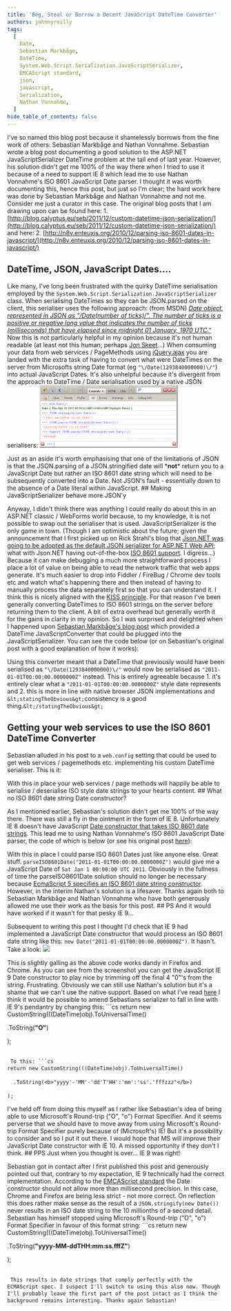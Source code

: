 ```yaml
---
title: 'Beg, Steal or Borrow a Decent JavaScript DateTime Converter'
authors: johnnyreilly
tags:
  [
    Date,
    Sebastian Markbåge,
    DateTime,
    System.Web.Script.Serialization.JavaScriptSerializer,
    EMCAScript standard,
    json,
    javascript,
    Serialization,
    Nathan Vonnahme,
  ]
hide_table_of_contents: false
---
```


I've so named this blog post because it shamelessly borrows from the fine work of others: Sebastian Markbåge and Nathan Vonnahme. Sebastian wrote a blog post documenting a good solution to the ASP.NET JavaScriptSerializer DateTime problem at the tail end of last year. However, his solution didn't get me 100% of the way there when I tried to use it because of a need to support IE 8 which lead me to use Nathan Vonnahme's ISO 8601 JavaScript Date parser. I thought it was worth documenting this, hence this post, but just so I'm clear; the hard work here was done by Sebastian Markbåge and Nathan Vonnahme and not me. Consider me just a curator in this case. The original blog posts that I am drawing upon can be found here: 1. [http://blog.calyptus.eu/seb/2011/12/custom-datetime-json-serialization/](http://blog.calyptus.eu/seb/2011/12/custom-datetime-json-serialization/) and here: 2. [http://n8v.enteuxis.org/2010/12/parsing-iso-8601-dates-in-javascript/](http://n8v.enteuxis.org/2010/12/parsing-iso-8601-dates-in-javascript/)

## DateTime, JSON, JavaScript Dates....

Like many, I've long been frustrated with the quirky DateTime serialisation employed by the `System.Web.Script.Serialization.JavaScriptSerializer` class. When serialising DateTimes so they can be JSON.parsed on the client, this serialiser uses the following approach: (from MSDN) [_Date object, represented in JSON as "\/Date(number of ticks)\/". The number of ticks is a positive or negative long value that indicates the number of ticks (milliseconds) that have elapsed since midnight 01 January, 1970 UTC."_](http://msdn.microsoft.com/en-us/library/system.web.script.serialization.javascriptserializer.aspx) Now this is not particularly helpful in my opinion because it's not human readable (at least not this human; perhaps [Jon Skeet](http://stackoverflow.com/users/22656/jon-skeet)...) When consuming your data from web services / PageMethods using [jQuery.ajax](http://api.jquery.com/jQuery.ajax/) you are landed with the extra task of having to convert what were DateTimes on the server from Microsofts string Date format (eg `"\/Date(1293840000000)\/"`) into actual JavaScript Dates. It's also unhelpful because it's divergent from the approach to DateTime / Date serialisation used by a native JSON serialisers: ![](../static/blog/2012-04-28-beg-steal-or-borrow-decent-javascript/FireBug-Dates.png)

Just as an aside it's worth emphasising that one of the limitations of JSON is that the JSON.parsing of a JSON.stringified date will \***not**\* return you to a JavaScript Date but rather an ISO 8601 date string which will need to be subsequently converted into a Date. Not JSON's fault - essentially down to the absence of a Date literal within JavaScript. ## Making JavaScriptSerializer behave more JSON'y

Anyway, I didn't think there was anything I could really do about this in an ASP.NET classic / WebForms world because, to my knowledge, it is not possible to swap out the serialiser that is used. JavaScriptSerializer is the only game in town. (Though I am optimistic about the future; given the announcement that I first picked up on Rick Strahl's blog that [Json.NET was going to be adopted as the default JSON serializer for ASP.NET Web API](http://www.west-wind.com/weblog/posts/2012/Mar/09/Using-an-alternate-JSON-Serializer-in-ASPNET-Web-API); what with Json.NET having out-of-the-box [ISO 8601 support](http://james.newtonking.com/archive/2009/02/20/good-date-times-with-json-net.aspx). I digress...) Because it can make debugging a much more straightforward process I place a lot of value on being able to read the network traffic that web apps generate. It's much easier to drop into Fiddler / FireBug / Chrome dev tools etc and watch what's happening there and then instead of having to manually process the data separately first so that you can understand it. I think this is nicely aligned with the [KISS principle](http://en.wikipedia.org/wiki/KISS_principle). For that reason I've been generally converting DateTimes to ISO 8601 strings on the server before returning them to the client. A bit of extra overhead but generally worth it for the gains in clarity in my opinion. So I was surprised and delighted when I happened upon [Sebastian Markbåge's blog post](http://blog.calyptus.eu/seb/2011/12/custom-datetime-json-serialization/) which provided a DateTime JavaScriptConverter that could be plugged into the JavaScriptSerializer. You can see the code below (or on Sebastian's original post with a good explanation of how it works): <script src="https://gist.github.com/2489976.js?file=DateTimeJavaScriptConverter.cs"></script>

Using this converter meant that a DateTime that previously would have been serialised as `"\/Date(1293840000000)\/"` would now be serialised as `"2011-01-01T00:00:00.0000000Z"` instead. This is entirely agreeable because 1. it's entirely clear what a `"2011-01-01T00:00:00.0000000Z"` style date represents and 2. this is more in line with native browser JSON implementations and `&lt;statingTheObvious&gt;`consistency is a good thing.`&lt;/statingTheObvious&gt;`

## Getting your web services to use the ISO 8601 DateTime Converter

Sebastian alluded in his post to a `web.config` setting that could be used to get web services / pagemethods etc. implementing his custom DateTime serialiser. This is it: <script src="https://gist.github.com/2489976.js?file=web.config"></script>

With this in place your web services / page methods will happily be able to serialise / deserialise ISO style date strings to your hearts content. ## What no ISO 8601 date string Date constructor?

As I mentioned earlier, Sebastian's solution didn't get me 100% of the way there. There was still a fly in the ointment in the form of IE 8. Unfortunately IE 8 doesn't have JavaScript [Date constructor that takes ISO 8601 date strings](https://developer.mozilla.org/en/JavaScript/Reference/Global_Objects/Date/parse). This lead me to using Nathan Vonnahme's ISO 8601 JavaScript Date parser, the code of which is below (or see his original post [here](http://n8v.enteuxis.org/2010/12/parsing-iso-8601-dates-in-javascript/)): <script src="https://gist.github.com/2489976.js?file=parseISO8601Date.js"></script>

With this in place I could parse ISO 8601 Dates just like anyone else. Great stuff. `parseISO8601Date("2011-01-01T00:00:00.0000000Z")` would give me a JavaScript Date of `Sat Jan 1 00:00:00 UTC 2011`. Obviously in the fullness of time the parseISO8601Date solution should no longer be necessary because [EcmaScript 5 specifies an ISO 8601 date string constructor](http://es5.github.com/#x15.9.3.2). However, in the interim Nathan's solution is a lifesaver. Thanks again both to Sebastian Markbåge and Nathan Vonnahme who have both generously allowed me use their work as the basis for this post. ## PS And it would have worked if it wasn't for that pesky IE 9...

Subsequent to writing this post I thought I'd check that IE 9 had implemented a JavaScript Date constructor that would process an ISO 8601 date string like this: `new Date("2011-01-01T00:00:00.0000000Z")`. It hasn't. Take a look: ![](../static/blog/2012-04-28-beg-steal-or-borrow-decent-javascript/IE9%2B%2528shakes%2Bfist%2529.png)

This is slightly galling as the above code works dandy in Firefox and Chrome. As you can see from the screenshot you can get the JavaScript IE 9 Date constructor to play nice by trimming off the final 4 "0"'s from the string. Frustrating. Obviously we can still use Nathan's solution but it's a shame that we can't use the native support. Based on what I've read [here](http://msdn.microsoft.com/en-us/library/az4se3k1.aspx#Roundtrip) I think it would be possible to amend Sebastians serializer to fall in line with IE 9's pendantry by changing this: ```cs
return new CustomString(((DateTime)obj).ToUniversalTime()

.ToString(<b>"O"</b>)

);

````

 To this: ```cs
return new CustomString(((DateTime)obj).ToUniversalTime()

  .ToString(<b>"yyyy'-'MM'-'dd'T'HH':'mm':'ss'.'fffzzz"</b>)

);
````

I've held off from doing this myself as I rather like Sebastian's idea of being able to use Microsoft's Round-trip ("O", "o") Format Specifier. And it seems perverse that we should have to move away from using Microsoft's Round-trip Format Specifier purely because of (Microsoft's) IE! But it's a possibility to consider and so I put it out there. I would hope that MS will improve their JavaScript Date constructor with IE 10. A missed opportunity if they don't I think. ## PPS Just when you thought is over... IE 9 was right!

Sebastian got in contact after I first published this post and generously pointed out that, contrary to my expectation, IE 9 technically had the correct implementation. According to the [EMCAScript standard](http://es5.github.com/#x15.9.1.15) the Date constructor should not allow more than millisecond precision. In this case, Chrome and Firefox are being less strict - not more correct. On reflection this does rather make sense as the result of a `JSON.stringify(new Date())` never results in an ISO date string to the 10 millionths of a second detail. Sebastian has himself stopped using Microsoft's Round-trip ("O", "o") Format Specifier in favour of this format string: ```cs
return new CustomString(((DateTime)obj).ToUniversalTime()

.ToString(<b>"yyyy-MM-ddTHH:mm:ss.fffZ"</b>)

);

```

 This results in date strings that comply perfectly with the ECMAScript spec. I suspect I'll switch to using this also now. Though I'll probably leave the first part of the post intact as I think the background remains interesting. Thanks again Sebastian!
```
